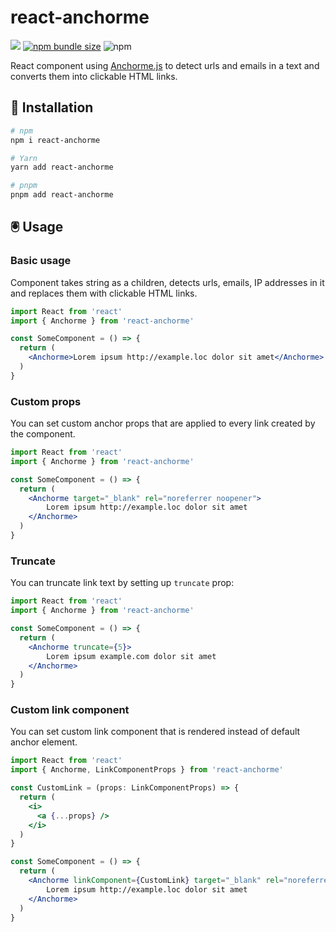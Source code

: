 # react-anchorme
  
![](https://github.com/potty/react-anchorme/workflows/Tests/badge.svg) [![npm bundle size](https://img.shields.io/bundlephobia/minzip/react-anchorme)](https://bundlephobia.com/result?p=react-anchorme) ![npm](https://img.shields.io/npm/dm/react-anchorme)

React component using [Anchorme.js](https://github.com/alexcorvi/anchorme.js) to detect urls and emails in a text and converts them into clickable HTML links.

## 🚀 Installation

```bash
# npm
npm i react-anchorme

# Yarn
yarn add react-anchorme

# pnpm
pnpm add react-anchorme
```

## 🖲 Usage

### Basic usage

Component takes string as a children, detects urls, emails, IP addresses in it and replaces them with clickable HTML links.

```jsx static
import React from 'react'
import { Anchorme } from 'react-anchorme'

const SomeComponent = () => {
  return (
    <Anchorme>Lorem ipsum http://example.loc dolor sit amet</Anchorme>
  )
}
```

### Custom props

You can set custom anchor props that are applied to every link created by the component.

```jsx static
import React from 'react'
import { Anchorme } from 'react-anchorme'

const SomeComponent = () => {
  return (
    <Anchorme target="_blank" rel="noreferrer noopener">
        Lorem ipsum http://example.loc dolor sit amet
    </Anchorme>
  )
}
```

### Truncate

You can truncate link text by setting up `truncate` prop:

```jsx static
import React from 'react'
import { Anchorme } from 'react-anchorme'

const SomeComponent = () => {
  return (
    <Anchorme truncate={5}>
        Lorem ipsum example.com dolor sit amet
    </Anchorme>
  )
}
```

### Custom link component

You can set custom link component that is rendered instead of default anchor element.

```jsx static
import React from 'react'
import { Anchorme, LinkComponentProps } from 'react-anchorme'

const CustomLink = (props: LinkComponentProps) => {
  return (
    <i>
      <a {...props} />
    </i>
  )
}

const SomeComponent = () => {
  return (
    <Anchorme linkComponent={CustomLink} target="_blank" rel="noreferrer noopener">
        Lorem ipsum http://example.loc dolor sit amet
    </Anchorme>
  )
}
```
